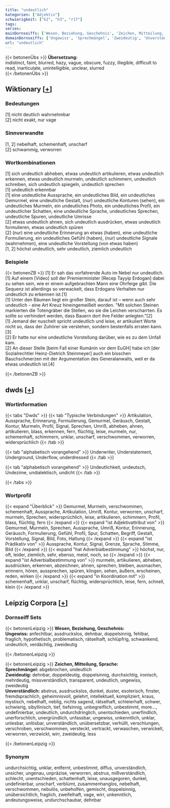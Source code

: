 ```yaml
---
title: "undeutlich"
kategorien: ["Adjektiv"]
schwierigkeit: ["k2", "h3", "r17"]
tags:
series:
mainDornseiffs: ['Wesen, Beziehung, Geschehnis', 'Zeichen, Mitteilung, Sprache']
domainDornseiffs: ['Ungewiss', 'Sprechmängel', 'Zweideutig', 'Unverständlich']
url: "undeutlich"
---
```


{{< betonenÜbs >}}
**Übersetzung:**  
indistinct, faint, blurred, hazy, vague, obscure, fuzzy, illegible, difficult to read, inarticulate, unintelligible, unclear, slurred  
{{< /betonenÜbs >}}

## Wiktionary [[+](https://de.wiktionary.org/wiki/undeutlich)]

### Bedeutungen
[1] nicht deutlich wahrnehmbar  
[2] nicht exakt, nur vage  

### Sinnverwandte
[1, 2] nebelhaft, schemenhaft, unscharf  
[2] schwammig, verworren  

### Wortkombinationen
[1] sich undeutlich abheben, etwas undeutlich artikulieren, etwas undeutlich erkennen, etwas undeutlich murmeln, undeutlich schimmern, undeutlich schreiben, sich undeutlich spiegeln, undeutlich sprechen  
[1] undeutlich erkennbar  
[1] eine undeutliche Aussprache, ein undeutliches Bild, ein undeutliches Gemurmel, eine undeutliche Gestalt, (nur) undeutliche Konturen (sehen), ein undeutliches Murmeln, ein undeutliches Photo, ein undeutliches Profil, ein undeutlicher Schatten, eine undeutliche Sprache, undeutliches Sprechen, undeutliche Spuren, undeutliche Umrisse  
[2] etwas undeutlich ahnen, sich undeutlich ausdrücken, etwas undeutlich formulieren, etwas undeutlich spüren  
[2] (nur) eine undeutliche Erinnerung an etwas (haben), eine undeutliche Formulierung, ein undeutliches Gefühl (haben), (nur) undeutliche Signale (wahrnehmen), eine undeutliche Vorstellung (von etwas haben)  
[1, 2] höchst undeutlich, sehr undeutlich, ziemlich undeutlich  

### Beispiele
{{< betonenZB >}}
[1] Er sah das vorfahrende Auto im Nebel nur undeutlich.  
[1] Auf einem [Video] soll der Premierminister [Recep Tayyip Erdogan] dabei zu sehen sein, wie er einem aufgebrachten Mann eine Ohrfeige gibt. Die Sequenz ist allerdings so verwackelt, dass Erdogans Verhalten nur undeutlich zu erkennen ist.[1]  
[1] Unter den Bäumen liegt ein großer Stein, darauf ist – wenn auch sehr undeutlich - eine Art Kreuz hineingemeißelt worden. "Mit solchen Steinen markierten die Totengräber die Stellen, wo sie die Leichen verscharrten. Es sollte so verhindert werden, dass Bauern dort ihre Felder anlegten."[2]  
[1] Jemand der nuschelt spricht undeutlich und leise, er artikuliert Worte nicht so, dass der Zuhörer sie verstehen, sondern bestenfalls erraten kann.[3]  
[2] Er hatte nur eine undeutliche Vorstellung darüber, wie es zu dem Unfall kam.  
[2] An dieser Stelle [beim Fall einer Rumänin vor dem EuGH] habe ich [der Sozialrechtler Heinz-Dietrich Steinmeyer] auch ein bisschen Bauchschmerzen mit der Argumentation des Generalanwalts, weil er da etwas undeutlich ist.[4]  

{{< /betonenZB >}}


## dwds [[+](https://www.dwds.de/wb/undeutlich)]

### Wortinformation
{{< tabs "Dwds" >}}
{{< tab "Typische Verbindungen" >}}
Artikulation, Aussprache, Erinnerung, Formulierung, Gemurmel, Geräusch, Gestalt, Kontur, Murmeln, Profil, Signal, Sprechen, Umriß, abheben, ahnen, artikulieren, blass, erkennen, fern, flüchtig, leise, murmeln, nur, schemenhaft, schimmern, unklar, unscharf, verschwommen, verworren, widersprüchlich
{{< /tab >}}

{{< tab "alphabetisch vorangehend" >}}
Underwriter, Understatement, Underground, Underflow, underdressed
{{< /tab >}}

{{< tab "alphabetisch vorangehend" >}}
Undeutlichkeit, undeutsch, Undezime, undialektisch, undicht
{{< /tab >}}

{{< /tabs >}}

### Wortprofil
{{< expand "Überblick" >}} Gemurmel, Murmeln, verschwommen, schemenhaft, Aussprache, Artikulation, Umriß, Kontur, verworren, unscharf, murmeln, Sprechen, widersprüchlich, leise, artikulieren, schimmern, Profil, blass, flüchtig, fern {{< /expand >}}
{{< expand "ist Adjektivattribut von" >}} Gemurmel, Murmeln, Sprechen, Aussprache, Umriß, Kontur, Erinnerung, Geräusch, Formulierung, Gefühl, Profil, Spur, Schatten, Begriff, Gestalt, Vorstellung, Signal, Bild, Foto, Haltung {{< /expand >}}
{{< expand "ist Prädikativ von" >}} Aussprache, Kontur, Signal, Grenze, Sprache, Stimme, Bild {{< /expand >}}
{{< expand "hat Adverbialbestimmung" >}} höchst, nur, oft, leider, ziemlich, sehr, ebenso, meist, noch, so {{< /expand >}}
{{< expand "ist Adverbialbestimmung von" >}} murmeln, artikulieren, abheben, ausdrücken, erkennen, abzeichnen, ahnen, sprechen, bleiben, ausmachen, erinnern, hören, aussprechen, spüren, klingen, sehen, äußern, erscheinen, reden, wirken {{< /expand >}}
{{< expand "in Koordination mit" >}} schemenhaft, unklar, unscharf, flüchtig, widersprüchlich, leise, fern, schnell, klein {{< /expand >}}

## Leipzig Corpora [[+](https://corpora.uni-leipzig.de/en/res?word=undeutlich&corpusId=deu_newscrawl-public_2018)]

### Dornseiff Sets
{{< betonenLeipzig >}}
**Wesen, Beziehung, Geschehnis:**  
**Ungewiss:** anfechtbar, ausdruckslos, dehnbar, doppelsinnig, fehlbar, fraglich, hypothetisch, problematisch, rätselhaft, schlüpfrig, schwankend, undeutlich, verdächtig, zweideutig  

{{< /betonenLeipzig >}}


{{< betonenLeipzig >}}
**Zeichen, Mitteilung, Sprache:**  
**Sprechmängel:** abgebrochen, undeutlich  
**Zweideutig:** dehnbar, doppeldeutig, doppelsinnig, durchsichtig, ironisch, mehrdeutig, missverständlich, transparent, undeutlich, ungewiss, zweideutig  
**Unverständlich:** abstrus, ausdruckslos, dunkel, duster, esoterisch, finster, fremdsprachlich, geheimnisvoll, gelehrt, intellektuell, kompliziert, kraus, mystisch, nebelhaft, neblig, nichts sagend, rätselhaft, schleierhaft, schwer, schwierig, sibyllinisch, tief, tiefsinnig, unbegreiflich, unbestimmt, more..., undefinierbar, undeutlich, undurchdringlich, unentschieden, unerfindlich, unerforschlich, unergründlich, unfassbar, ungewiss, unkenntlich, unklar, unlesbar, unlösbar, unverständlich, unübersetzbar, verhüllt, verschlungen, verschroben, verschwommen, versteckt, vertrackt, verwaschen, verwickelt, verworren, verzwickt, wirr, zweideutig, less  

{{< /betonenLeipzig >}}

### Synonym
undurchsichtig, unklar, entfernt, unbestimmt, diffus, unverständlich, unsicher, ungenau, unpräzise, verworren, abstrus, mißverständlich, schlecht, unentschieden, schattenhaft, leise, unausgegoren, dunkel, undefinierbar, unscharf, verblümt, zusammenhanglos, nebelhaft, verschwommen, nebulös, unbeholfen, gemischt, doppelsinnig, unübersichtlich, fraglich, zweifelhaft, vage, wirr, unkenntlich, andeutungsweise, undurchschaubar, dehnbar

